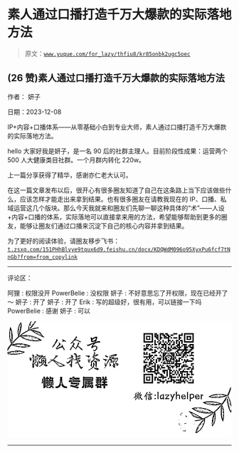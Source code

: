 # 素人通过口播打造千万大爆款的实际落地方法

> 原文：[`www.yuque.com/for_lazy/thfiu8/kr85onbk2ugc5oec`](https://www.yuque.com/for_lazy/thfiu8/kr85onbk2ugc5oec)

## (26 赞)素人通过口播打造千万大爆款的实际落地方法

作者： 妍子

日期：2023-12-08

IP+内容+口播体系——从零基础小白到专业大师，素人通过口播打造千万大爆款的实际落地方法。

hello 大家好我是妍子，是一名 90 后的社群主理人。目前阶段性成果：运营两个 500 人大健康类目社群。一个月群内转化 220w。

上一篇分享获得了精华，感谢亦仁老大认可。

在这一篇文章发布以后，很开心有很多圈友知道了自己在这条路上当下应该做些什么，应该怎样才能走出来拿到结果。也有很多圈友在请教我现在的 IP、口播、私域运营这几个版块。那么今天我就来和圈友们先聊一聊这种具体的“术”——人设+内容+口播的体系，实际落地可以直接拿来用的方法，希望能够帮助到更多的圈友，能够让圈友们通过口播来沉淀下自己的核心内容并拿到结果。

为了更好的阅读体验，请圈友移步飞书：
[`t.zsxq.com/151PHhBlv`](https://t.zsxq.com/151PHhBlv)[`ye9tqux6d9.feishu.cn/docx/KDQWdM096o95XyxPu6fcf7tNnGb?from=from_copylink`](https://ye9tqux6d9.feishu.cn/docx/KDQWdM096o95XyxPu6fcf7tNnGb?from=from_copylink)

* * *

评论区：

阿狸 : 权限没开
PowerBelie : 没权限
妍子 : 不好意思忘了开权限，现在已经开了～
妍子 : 开了
妍子 : 开了
Erik : 写的超级好，很有用，可以链接一下吗
PowerBelie : 感谢
妍子 : 可以

![](img/1c37d505930596d12a88ab23e11aa07a.png)

* * *